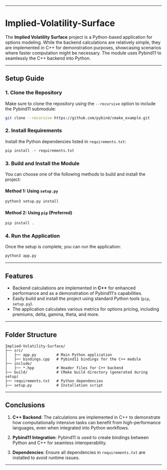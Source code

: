 
---

# Implied-Volatility-Surface

The **Implied Volatility Surface** project is a Python-based application for options modeling. While the backend calculations are relatively simple, they are implemented in C++ for demonstration purposes, showcasing scenarios where faster computation might be necessary. The module uses Pybind11 to seamlessly the C++ backend into Python.

---

## Setup Guide

### 1. Clone the Repository
Make sure to clone the repository using the `--recursive` option to include the Pybind11 submodule:
```bash
git clone --recursive https://github.com/pybind/cmake_example.git
```

### 2. Install Requirements
Install the Python dependencies listed in `requirements.txt`:
```bash
pip install -r requirements.txt
```

### 3. Build and Install the Module
You can choose one of the following methods to build and install the project:

#### Method 1: Using `setup.py`
```bash
python3 setup.py install
```

#### Method 2: Using `pip` (Preferred)
```bash
pip install .
```

### 4. Run the Application
Once the setup is complete, you can run the application:
```bash
python3 app.py
```

---

## Features
- Backend calculations are implemented in **C++** for enhanced performance and as a demonstration of Pybind11's capabilities.
- Easily build and install the project using standard Python tools (`pip`, `setup.py`).
- The application calculates various metrics for options pricing, including premiums, delta, gamma, theta, and more.

---

## Folder Structure
```
Implied-Volatility-Surface/
├── src/
│   ├── app.py         # Main Python application
│   ├── bindings.cpp   # Pybind11 bindings for the C++ module
├── include/
│   ├── *.hpp          # Header files for C++ backend
├── build/             # CMake build directory (generated during setup)
├── requirements.txt   # Python dependencies
├── setup.py           # Installation script
```

---

## Conclusions
1. **C++ Backend**:
   The calculations are implemented in C++ to demonstrate how computationally intensive tasks can benefit from high-performance languages, even when integrated into Python workflows.

2. **Pybind11 Integration**:
   Pybind11 is used to create bindings between Python and C++ for seamless interoperability.

3. **Dependencies**:
   Ensure all dependencies in `requirements.txt` are installed to avoid runtime issues.

---